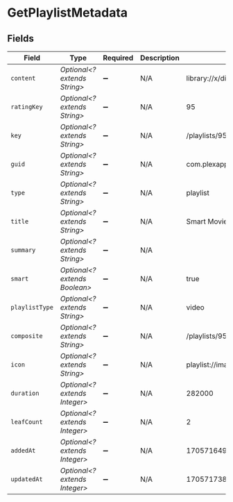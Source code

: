 # GetPlaylistMetadata


## Fields

| Field                                                                                                                         | Type                                                                                                                          | Required                                                                                                                      | Description                                                                                                                   | Example                                                                                                                       |
| ----------------------------------------------------------------------------------------------------------------------------- | ----------------------------------------------------------------------------------------------------------------------------- | ----------------------------------------------------------------------------------------------------------------------------- | ----------------------------------------------------------------------------------------------------------------------------- | ----------------------------------------------------------------------------------------------------------------------------- |
| `content`                                                                                                                     | *Optional<? extends String>*                                                                                                  | :heavy_minus_sign:                                                                                                            | N/A                                                                                                                           | library://x/directory/%2Flibrary%2Fsections%2F1%2Fall%3Ftype%3D1%26push%3D1%26title%3D2%26or%3D1%26title%3DSerenity%26pop%3D1 |
| `ratingKey`                                                                                                                   | *Optional<? extends String>*                                                                                                  | :heavy_minus_sign:                                                                                                            | N/A                                                                                                                           | 95                                                                                                                            |
| `key`                                                                                                                         | *Optional<? extends String>*                                                                                                  | :heavy_minus_sign:                                                                                                            | N/A                                                                                                                           | /playlists/95/items                                                                                                           |
| `guid`                                                                                                                        | *Optional<? extends String>*                                                                                                  | :heavy_minus_sign:                                                                                                            | N/A                                                                                                                           | com.plexapp.agents.none://87425529-380f-44b8-a689-9a0537e7ec91                                                                |
| `type`                                                                                                                        | *Optional<? extends String>*                                                                                                  | :heavy_minus_sign:                                                                                                            | N/A                                                                                                                           | playlist                                                                                                                      |
| `title`                                                                                                                       | *Optional<? extends String>*                                                                                                  | :heavy_minus_sign:                                                                                                            | N/A                                                                                                                           | Smart Movie Playlist                                                                                                          |
| `summary`                                                                                                                     | *Optional<? extends String>*                                                                                                  | :heavy_minus_sign:                                                                                                            | N/A                                                                                                                           |                                                                                                                               |
| `smart`                                                                                                                       | *Optional<? extends Boolean>*                                                                                                 | :heavy_minus_sign:                                                                                                            | N/A                                                                                                                           | true                                                                                                                          |
| `playlistType`                                                                                                                | *Optional<? extends String>*                                                                                                  | :heavy_minus_sign:                                                                                                            | N/A                                                                                                                           | video                                                                                                                         |
| `composite`                                                                                                                   | *Optional<? extends String>*                                                                                                  | :heavy_minus_sign:                                                                                                            | N/A                                                                                                                           | /playlists/95/composite/1705717387                                                                                            |
| `icon`                                                                                                                        | *Optional<? extends String>*                                                                                                  | :heavy_minus_sign:                                                                                                            | N/A                                                                                                                           | playlist://image.smart                                                                                                        |
| `duration`                                                                                                                    | *Optional<? extends Integer>*                                                                                                 | :heavy_minus_sign:                                                                                                            | N/A                                                                                                                           | 282000                                                                                                                        |
| `leafCount`                                                                                                                   | *Optional<? extends Integer>*                                                                                                 | :heavy_minus_sign:                                                                                                            | N/A                                                                                                                           | 2                                                                                                                             |
| `addedAt`                                                                                                                     | *Optional<? extends Integer>*                                                                                                 | :heavy_minus_sign:                                                                                                            | N/A                                                                                                                           | 1705716493                                                                                                                    |
| `updatedAt`                                                                                                                   | *Optional<? extends Integer>*                                                                                                 | :heavy_minus_sign:                                                                                                            | N/A                                                                                                                           | 1705717387                                                                                                                    |